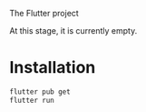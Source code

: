 The Flutter project

At this stage, it is currently empty.

# Installation

```sh
flutter pub get
flutter run
```
